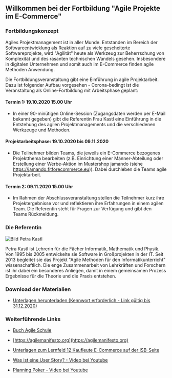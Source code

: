 ## Willkommen bei der Fortbildung "Agile Projekte im E-Commerce"

### Fortbildungskonzept

Agiles Projektmanagement ist in aller Munde. Entstanden im Bereich der Softwareentwicklung als Reaktion auf zu viele gescheiterte Softwareprojekte, wird "Agilität" heute als Werkzeug zur Beherrschung von Komplexität und des rasanten technischen Wandels gesehen. Insbesondere in digitalen Unternehmen und somit auch im E-Commerce finden agile Methoden Anwendung.

Die Fortbildungsveranstaltung gibt eine Einführung in agile Projektarbeit. Dazu ist folgender Aufbau vorgesehen - Corona-bedingt ist die Veranstaltung als Online-Fortbildung mit Arbeitsphase geplant:

#### Termin 1: 19.10.2020 15.00 Uhr
- In einer 90-minütigen Online-Session (Zugangsdaten werden per E-Mail bekannt gegeben) gibt die Referentin Frau Kastl eine Einführung in die Entstehung des agilen Projektmanagements und die verschiedenen Werkzeuge und Methoden.


#### Projektarbeitsphase: 19.10.2020 bis 09.11.2020 
- Die Teilnehmer bilden Teams, die jeweils ein E-Commerce bezogenes Projektthema bearbeiten (z.B. Einrichtung einer Männer-Abteilung oder Erstellung einer Werbe-Aktion im Mustershop jamando (siehe https://jamando.fitforecommerce.eu)). Dabei durchleben die Teams agile Projektarbeit.

#### Termin 2: 09.11.2020 15.00 Uhr
- Im Rahmen der Abschlussveranstaltung stellen die Teilnehmer kurz ihre Projektergebnisse vor und reflektieren ihre Erfahrungen in einem agilen Team. Die Referentin steht für Fragen zur Verfügung und gibt den Teams Rückmeldung.

### Die Referentin
![Bild Petra Kastl](https://www.hep-verlag.de/sites/999193.buchhandelsweb2.de/files/kastl_petra.jpg)

Petra Kastl ist Lehrerin für die Fächer Informatik, Mathematik und Physik. Von 1995 bis 2005 entwickelte sie Software in Großprojekten in der IT. Seit 2013 begleitet sie das Projekt "Agile Methoden für den Informatikunterricht" wissenschaftlich. Die enge Zusammenarbeit von Lehrkräften und Forschern ist ihr dabei ein besonderes Anliegen, damit in einem gemeinsamen Prozess Ergebnisse für die Theorie und die Praxis entstehen.

### Download der Materialien
- [Unterlagen herunterladen (Kennwort erforderlich - Link gültig bis 31.12.2020)](https://cloud.fitforecommerce.eu/index.php/s/pEW3T2NEIN9JRDA)


### Weiterführende Links
- [Buch Agile Schule](https://www.hep-verlag.de/shop/item/97830355-1053-9/agile-schule-von-peter-kastl-brichzin-broschur)
- [https://agilemanifesto.org](https://agilemanifesto.org)
- [Unterlagen zum Lernfeld 12 Kaufleute E-Commerce auf der ISB-Seite](http://www.isb.bayern.de/berufliche-schulen/materialien/e-commerce/lf12/)

- [Was ist eine User Story? - Video bei Youtube](https://youtu.be/K0qZNqxsps0)
- [Planning Poker - Video bei Youtube](https://youtu.be/DJwuvO3jFa4)
